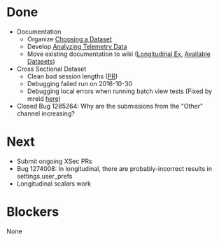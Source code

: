 # Done
* Documentation
  * Organize [Choosing a Dataset](https://github.com/harterrt/telemetry-batch-view/blob/docs/docs/analyzing_telemetry_data.md)
  * Develop [Analyzing Telemetry Data](https://github.com/harterrt/telemetry-batch-view/blob/docs/docs/choosing_a_dataset.md)
  * Move existing documentation to wiki ([Longitudinal Ex](https://github.com/harterrt/telemetry-batch-view/blob/docs/docs/longitudinal_examples.md), [Available Datasets](https://github.com/harterrt/telemetry-batch-view/blob/docs/docs/available_datasets.md))
* Cross Sectional Dataset
  * Clean bad session lengths ([PR](https://github.com/mozilla/telemetry-batch-view/pull/135))
  * Debugging failed run on 2016-10-30
  * Debugging local errors when running batch view tests (Fixed by mreid [here](https://github.com/mozilla/telemetry-batch-view/commit/d3dab9abe273bc7fbc5162f28691c1124b821f29))
* Closed Bug 1285264: Why are the submissions from the "Other" channel increasing?

# Next

* Submit ongoing XSec PRs
* Bug 1274008: In longitudinal, there are probably-incorrect results in settings.user_prefs 
* Longitudinal scalars work


# Blockers
None
